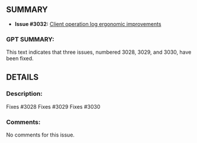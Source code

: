 ## SUMMARY
- **Issue #3032:** [Client operation log ergonomic improvements](https://github.com/fedimint/fedimint/pull/3032)

### GPT SUMMARY:
This text indicates that three issues, numbered 3028, 3029, and 3030, have been fixed.

## DETAILS
### Description:
Fixes #3028
Fixes #3029 
Fixes #3030 

### Comments:
No comments for this issue.

